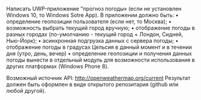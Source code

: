 Написать UWP-приложение "прогноз погоды» (если не установлен Windows 10, то Windows Sotre App). В приложении должно быть:
	• определение геопозиции пользователя (если нет, то Москва);
	• возможность выбрать текущий город вручную;
	• отображение погоды в разных городах (по-умолчанию - текущий город + Лондон, Сидней, Нью-Йорк);
	• асинхронная подгрузка данных с сервера погоды;
	• отображение погоды в градусах Цельсия в данный момент и в течении дня (утро, день, вечер)
	• определение геопозиции и получения данных погоды вынести в отдельный модуль для возможности использования в других платформах (Windows Phone 8).

Возможный источник API: http://openweathermap.org/current
Результат должен быть оформлен в виде открытого репозитария (github или любой другой).
